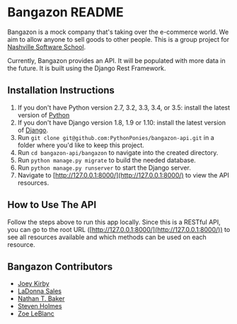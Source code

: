 # Bangazon README

Bangazon is a mock company that's taking over the e-commerce world. We aim to allow anyone to sell goods to other people. This is a group project for [Nashville Software School](http://nashvillesoftwareschool.com/).

Currently, Bangazon provides an API. It will be populated with more data in the future. It is built using the Django Rest Framework.

## Installation Instructions
1. If you don't have Python version 2.7, 3.2, 3.3, 3.4, or 3.5: install the latest version of [Python](https://www.python.org/downloads/)
1. If you don't have Django version 1.8, 1.9 or 1.10: install the latest version of [Django](https://www.djangoproject.com/download/).
1. Run `git clone git@github.com:PythonPonies/bangazon-api.git` in a folder where you'd like to keep this project.
1. Run `cd bangazon-api/bangazon` to navigate into the created directory.
1. Run `python manage.py migrate` to build the needed database.
1. Run `python manage.py runserver` to start the Django server.
1. Navigate to [http://127.0.0.1:8000/](http://127.0.0.1:8000/) to view the API resources.

## How to Use The API
Follow the steps above to run this app locally. Since this is a RESTful API, you can go to the root URL ([http://127.0.0.1:8000/](http://127.0.0.1:8000/)) to see all resources available and which methods can be used on each resource.

## Bangazon Contributors
- [Joey Kirby](https://github.com/jokirby)
- [LaDonna Sales](https://github.com/sales-ls21)
- [Nathan T. Baker](https://github.com/nathantbaker)
- [Steven Holmes](https://github.com/stevenwally)
- [Zoe LeBlanc](https://github.com/ZoeLeBlanc)
